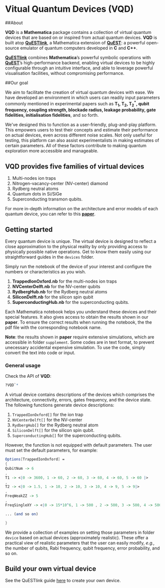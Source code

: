 # Vitual Quantum Devices (VQD)



##About

**VQD** is a **Mathematica** package contains a collection of virtual quantum devices that are based on or inspired from actual quantum devices. **VQD** is built atop [**QuESTlink**](https://github.com/QTechTheory/QuESTlink), a Mathematica extension of [**QuEST**](https://github.com/QuEST-Kit/QuEST): a powerful open-source emulator of quantum computers developed in **C** and **C++**.  

 [**QuESTlink**](https://github.com/QTechTheory/QuESTlink) combines **Mathematica**’s powerful symbolic operations with [**QuEST**](https://github.com/QuEST-Kit/QuEST)’s high-performance backend, enabling virtual devices to be highly configurable through an intuitive interface, and able to leverage powerful visualisation facilities, without compromising performance.


##Our goal

We aim to facilitate the creation of virtual quantum devices with ease. We have developed an environment in which users can readily input parameters commonly mentioned in experimental papers such as **T<sub>1</sub>, T<sub>2</sub>, T<sub>2</sub><sup>*</sup>, qubit frequency, coupling strength, blockade radius, leakage probability, gate fidelities, initialisation fidelities**, and so forth.

We've designed this to function as a user-friendly, plug-and-play platform. This empowers users to test their concepts and estimate their performance on actual devices, even across different noise scales. Not only useful for testing, this platform can also assist experimentalists in making estimates of certain parameters. All of these factors contribute to making quantum exploration more accessible and manageable.



## VQD provides five families of virtual devices

1. Multi-nodes ion traps
2. Nitrogen-vacancy-center  (NV-center) diamond 
3. Rydberg neutral atoms
4. Quantum dots in Si/SiGe 
5. Superconducting transmon qubits.

For more in-depth information on the architecture and error models of each quantum device, you can refer to this [**paper**](https://arxiv.org/abs/2306.07342). 

## Getting started

Every quantum device is unique. The virtual device is designed to reflect a close approximation to the physical reality by only providing access to physically possible native operations. Get to know them easily using our straightforward guides in the ``devices`` folder. 

Simply run the notebook of the device of your interest and configure the numbers or characteristics as you wish.
1. **TrappedIonOxford.nb** for the multi-nodes ion traps
2. **NVCenterDelft.nb** for the NV-center qubits
3. **RydbergHub.nb** for the Rydberg neutral atoms
4. **SiliconDelft.nb** for the silicon spin qubit
5. **SuperconductingHub.nb** for the superconducting qubits.


Each Mathematica notebook helps you understand these devices and their special features. It also gives access to obtain the results shown in our **paper**.
To ensure the correct results when running the notebook, the the pdf file with the corresponding notebook name.

**Note**: the results shown in **paper** require extensive simulations, which are accessible in folder ``supplement``. Some codes are in text format, to prevent unecessary accidental expensive simulation. To use the code, simply convert the text into code or input.

### General usage

Check the API of **VQD**:

```Mathematica
?VQD`*
```

A virtual device contains descriptions  of the devices which comprises the architecture, connectivity, errors, gates frequency, and the device state. The following functions generate device descriptions:
1. ``TrappedIonOxford[]`` for the ion trap
2. ``NVCenterDelft[]`` for the NV-center
3. ``RydbergHub[]`` for the Rydberg neutral atom
4. ``SiliconDelft[]`` for the silicon spin qubit.
5. ``SuperconductingHub[]`` for the superconducting qubits.

However, the function is not equipped with default parameters. The user must set the default parameters, for example:

```Mathematica
Options[TrappedIonOxford] = 
{
QubitNum -> 6
,
T1 -> <|0 -> 3600, 1 -> 60, 2 -> 60, 3 -> 60, 4 -> 60, 5 -> 60 |>
,
T2 -> <|0 -> 1.5, 1 -> 10, 2 -> 10, 3 -> 10, 4 -> 9, 5 -> 9|>
,
FreqWeakZZ -> 5
,
FreqSingleXY -> <|0 -> 15*10^6, 1 -> 500 , 2 -> 500, 3 -> 500, 4 -> 500, 5 -> 500|>

... (and so on)

}
```

We provide a collection of examples on setting those parameters in folder ``device`` based on actual devices (approximately realistic). These offer a practical view of realistic parameters that the user can easily modify, *e.g.,* the number of qubits, Rabi frequency, qubit frequency, error probability, and so on. 

## Build your own virtual device

See the QuESTlink guide [here](https://github.com/QTechTheory/QuESTlink/blob/main/Doc/guide_creating_device_spec.pdf) to create your own device.

<!--
####Using parallelism, multithreading 

####Navigating through VQD
To use parallelisation
SetEnvironment[] 
sets the system variable, such as:
	the number of threads in multithreading ("OMP_NUM_THREADS"->"#thread") 
	the gpu address ("CUDA_VISIBLE_DEVICES"->"#id") 
This works only for the self-compiled binary 

Example of a VQD setup

UsedOptions

error ratios : sum to 1 or zero (off)
-->
